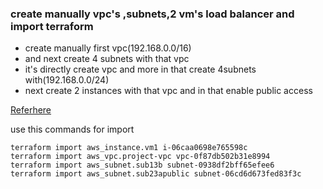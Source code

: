 ### create manually vpc's ,subnets,2 vm's load balancer and import terraform

* create manually first vpc(192.168.0.0/16)
* and next create 4 subnets with that vpc
* it's directly create vpc and more in that create 4subnets with(192.168.0.0/24)
* next create 2 instances with that vpc and in that enable public access

[Referhere](https://developer.hashicorp.com/terraform/cli/import/usage)



use this commands for import
```
terraform import aws_instance.vm1 i-06caa0698e765598c
terraform import aws_vpc.project-vpc vpc-0f87db502b31e8994
terraform import aws_subnet.sub13b subnet-0938df2bff65efee6
terraform import aws_subnet.sub23apublic subnet-06cd6d673fed83f3c
```

